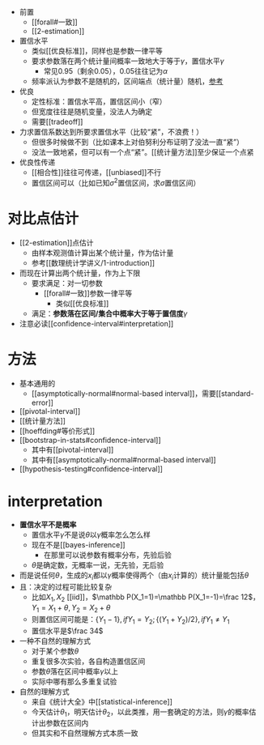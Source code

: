 - 前置
  - [[forall#一致]]
  - [[2-estimation]]
- 置信水平
  - 类似[[优良标准]]，同样也是参数一律平等
  - 要求参数落在两个统计量间概率一致地大于等于$\gamma$，置信水平$\gamma$
    - 常见0.95（剩余0.05），0.05往往记为$\alpha$
  - 频率派认为参数不是随机的，区间端点（统计量）随机，[参考](#interpretation)
- 优良
  - 定性标准：置信水平高，置信区间小（窄）
  - 但宽度往往是随机变量，没法人为确定
  - 需要[[tradeoff]]
- 力求置信系数达到所要求置信水平（比较“紧”，不浪费！）
  - 但很多时候做不到（比如课本上对伯努利分布证明了没法一直“紧”）
  - 没法一致地紧，但可以有一个点“紧”。[[统计量方法]]至少保证一个点紧
- 优良性传递
  - [[相合性]]往往可传递，[[unbiased]]不行
  - 置信区间可以（比如已知$\sigma^2$置信区间，求$\sigma$置信区间）
# 对比点估计
- [[2-estimation]]点估计
  - 由样本观测值计算出某个统计量，作为估计量
  - 参考[[数理统计学讲义/1-introduction]]
- 而现在计算出两个统计量，作为上下限
  - 要求满足：对一切参数
    - [[forall#一致]]参数一律平等
      - 类似[[优良标准]]
  - 满足：**参数落在区间/集合中概率大于等于置信度**$\gamma$
- 注意必读[[confidence-interval#interpretation]]
# 方法
- 基本通用的
  - [[asymptotically-normal#normal-based interval]]，需要[[standard-error]]
- [[pivotal-interval]]
- [[统计量方法]]
- [[hoeffding#等价形式]]
- [[bootstrap-in-stats#confidence-interval]]
  - 其中有[[pivotal-interval]]
  - 其中有[[asymptotically-normal#normal-based interval]]
- [[hypothesis-testing#confidence-interval]]
# interpretation
- **置信水平不是概率**
  - 置信水平$\gamma$不是说$\theta$以$\gamma$概率怎么怎么样
  - 现在不是[[bayes-inference]]
    - 在那里可以说参数有概率分布，先验后验
  - $\theta$是确定数，无概率一说，无先验，无后验
- 而是说任何$\theta$，生成的$x_i$都以$\gamma$概率使得两个（由$x_i$计算的）统计量能包括$\theta$
- 且：决定的过程可能比较复杂
  - 比如$X_1,X_2$ [[iid]]，$\mathbb P(X_1=1)=\mathbb P(X_1=-1)=\frac 12$，$Y_1=X_1+\theta,Y_2=X_2+\theta$
  - 则置信区间可能是：$\{Y_1-1\}, if Y_1=Y_2; \{(Y_1+Y_2)/2\}, if Y_1\ne Y_1$
  - 置信水平是$\frac 34$
- 一种不自然的理解方式
  - 对于某个参数$\theta$
  - 重复很多次实验，各自构造置信区间
  - 参数$\theta$落在区间中概率$\gamma$以上
  - 实际中哪有那么多重复试验
- 自然的理解方式
  - 来自《统计大全》中[[statistical-inference]]
  - 今天估计$\theta_1$，明天估计$\theta_2$，以此类推，用一套确定的方法，则$\gamma$的概率估计出参数在区间内
  - 但其实和不自然理解方式本质一致